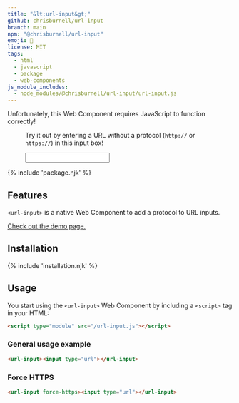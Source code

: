 ```yaml
---
title: "&lt;url-input&gt;"
github: chrisburnell/url-input
branch: main
npm: "@chrisburnell/url-input"
emoji: 🔗
license: MIT
tags:
  - html
  - javascript
  - package
  - web-components
js_module_includes:
  - node_modules/@chrisburnell/url-input/url-input.js
---
```


<noscript><p class=" [ box  box--error ] ">Unfortunately, this Web Component requires JavaScript to function correctly!</p></noscript>

<figure class=" [ box ] [ gamma ] [ requires-js ] ">
    <p>Try it out by entering a URL without a protocol (<code>http://</code> or <code>https://</code>) in this input box!</p>
    <url-input><input type="url" style="font-size: 1em;"></url-input>
</figure>

{% include 'package.njk' %}

## Features

<code>&lt;url-input&gt;</code> is a native Web Component to add a protocol to URL inputs.

[Check out the demo page.](https://chrisburnell.github.io/url-input/demo.html)

## Installation

{% include 'installation.njk' %}

## Usage

You start using the <code>&lt;url-input&gt;</code> Web Component by including a <code>&lt;script&gt;</code> tag in your HTML:

```html
<script type="module" src="/url-input.js"></script>
```

### General usage example

```html
<url-input><input type="url"></url-input>
```

### Force HTTPS

```html
<url-input force-https><input type="url"></url-input>
```
